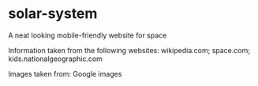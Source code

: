 # solar-system
A neat looking mobile-friendly website for space

Information taken from the following websites:
wikipedia.com; space.com; kids.nationalgeographic.com

Images taken from:
Google images
